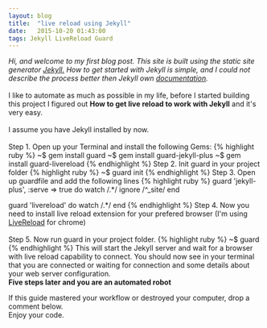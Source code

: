 ```yaml
---
layout: blog
title:  "live reload using Jekyll"
date:   2015-10-20 01:43:00
tags: Jekyll LiveReload Guard
---
```


<i>Hi, and welcome to my first blog post. This site is built using the static site generator <a href="http://www.jekyllrb.com">Jekyll.</a> How to get started with Jekyll is simple, and I could not describe the process better then Jekyll own <a href="http://www.jekyllrb.com/docs/home">documentation</a>.</i>
<br/>
<br/>
I like to automate as much as possible in my life, before I started building this project I figured out <strong>How to get live reload to work with Jekyll</strong> and it's very easy.
<br/>
<br/>
I assume you have Jekyll installed by now.
<br/>
<br/>
Step 1. Open up your Terminal and install the following Gems:
{% highlight ruby %}
~$ gem install guard
~$ gem install guard-jekyll-plus
~$ gem install guard-livereload
{% endhighlight %}
Step 2. Init guard in your project folder
{% highlight ruby %}
~$ guard init
{% endhighlight %}
Step 3. Open up guardfile and add the following lines
{% highlight ruby %}
guard 'jekyll-plus', :serve => true do
  watch /.*/
  ignore /^_site/
end

guard 'livereload' do
  watch /.*/
end
{% endhighlight %}
Step 4. Now you need to install live reload extension for your prefered browser (I'm using <a href="https://chrome.google.com/webstore/detail/livereload/jnihajbhpnppcggbcgedagnkighmdlei">LiveReload</a> for chrome)
<br/>
<br/>
Step 5. Now run guard in your project folder.
{% highlight ruby %}
~$ guard
{% endhighlight %}
This will start the Jekyll server and wait for a browser with live reload capability to connect. You should now see in your terminal that you are connected or waiting for connection and some details about your web server configuration.
<br/>
<strong>Five steps later and you are an automated robot</strong>

If this guide mastered your workflow or destroyed your computer, drop a comment below.
<br/>
Enjoy your code.
